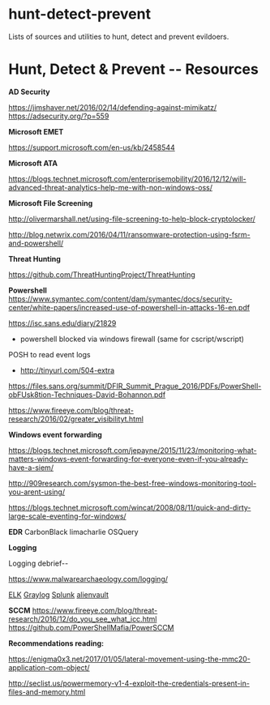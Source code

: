 # hunt-detect-prevent
Lists of sources and utilities to hunt, detect and prevent evildoers.


# Hunt, Detect & Prevent -- Resources

**AD Security**

https://jimshaver.net/2016/02/14/defending-against-mimikatz/
https://adsecurity.org/?p=559

**Microsoft EMET**

https://support.microsoft.com/en-us/kb/2458544

**Microsoft ATA**

https://blogs.technet.microsoft.com/enterprisemobility/2016/12/12/will-advanced-threat-analytics-help-me-with-non-windows-oss/

**Microsoft File Screening**

http://olivermarshall.net/using-file-screening-to-help-block-cryptolocker/

http://blog.netwrix.com/2016/04/11/ransomware-protection-using-fsrm-and-powershell/

**Threat Hunting**

https://github.com/ThreatHuntingProject/ThreatHunting

**Powershell**
https://www.symantec.com/content/dam/symantec/docs/security-center/white-papers/increased-use-of-powershell-in-attacks-16-en.pdf

https://isc.sans.edu/diary/21829
- powershell blocked via windows firewall (same for cscript/wscript)

POSH to read event logs
- http://tinyurl.com/504-extra

https://files.sans.org/summit/DFIR_Summit_Prague_2016/PDFs/PowerShell-obFUsk8tion-Techniques-David-Bohannon.pdf


https://www.fireeye.com/blog/threat-research/2016/02/greater_visibilityt.html


**Windows event forwarding**

https://blogs.technet.microsoft.com/jepayne/2015/11/23/monitoring-what-matters-windows-event-forwarding-for-everyone-even-if-you-already-have-a-siem/

http://909research.com/sysmon-the-best-free-windows-monitoring-tool-you-arent-using/

https://blogs.technet.microsoft.com/wincat/2008/08/11/quick-and-dirty-large-scale-eventing-for-windows/


**EDR**
CarbonBlack
limacharlie
OSQuery

**Logging**

Logging debrief--

https://www.malwarearchaeology.com/logging/

[ELK](https://www.elastic.co/products)
[Graylog](https://www.graylog.org/)
[Splunk](https://www.splunk.com/)
[alienvault](https://www.alienvault.com/)


**SCCM**
https://www.fireeye.com/blog/threat-research/2016/12/do_you_see_what_icc.html
https://github.com/PowerShellMafia/PowerSCCM

**Recommendations reading:**

https://enigma0x3.net/2017/01/05/lateral-movement-using-the-mmc20-application-com-object/


http://seclist.us/powermemory-v1-4-exploit-the-credentials-present-in-files-and-memory.html
